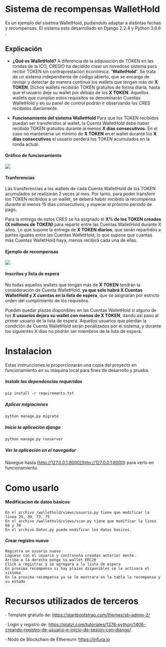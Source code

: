 # Sistema de recompensas WalletHold
Es un ejemplo del sisetma WalletHold, pudiendolo adaptar a distintas fechas y recompensas.
El sistema esta desarrollado en Django 2.2.4 y Python 3.6.6 .


## Explicación

- **¿Qué es WalletHold?**
A diferencia de la adquisición de TOKEN en las rondas de la ICO, CRESIO ha decidido crear un novedoso sistema para recibir TOKEN sin contraprestación económica: “**WalletHold**”. Se trata de un sistema independiente de código abierto, que se encarga de revisar y detectar de manera continua los wallets que tengan más de **X TOKEN**. Dichos wallets recibirán TOKEN gratuitos de forma diaria, hasta que el usuario deje su wallet por debajo de los **X TOKEN**. Aquellos wallets que cumplan estos requisitos se denominarán Cuentas WalletHold y en su panel de control podrán ir observando los CRES recibidos diariamente.


- **Funcionamiento del sistema WalletHold**
Para que los TOKEN recibidos puedan ser transferidos al wallet, la Cuenta WalletHold debe haber recibido TOKEN gratuitos durante al menos **X días consecutivos**. En el caso no mantenerse un mínimo de **X TOKEN** en el wallet durante los **X días consecutivos** el usuario perderá los TOKEN acumulados en la ronda actual.


#### Gráfico de funcionamiento

![](https://cresio.io/wallethold_cresio.jpg)

#### Tranferencias
Las transferencias a los wallets de cada Cuenta WalletHold de los TOKEN acumulados se realizarán 2 veces al mes.
Por tanto, para poder transferir los TOKEN recibidos a un wallet, se deberá haber recibido la recompensa durante al menos 15 días consecutivos, y esperar al próximo periodo de pago. 

Para la entrega de estos CRES se ha asignado el **X% de los TOKEN creados (X millones de TOKEN)** para repartir entre las Cuentas WalletHold durante X años.
Lo que supone la entrega de **X TOKEN diarios**, que serán repartidos a partes iguales entre las Cuentas WalletHold, lo que supone que cuantas más Cuentas WalletHold haya, menos recibirá cada una de ellas.


#### Ejemplo de recompensas
![](https://cresio.io/ejemplo_wallethold.jpg)

#### Inscritos y lista de espera
No todas aquellos wallets que tengan más de **X TOKEN** tendrán la consideración de Cuenta WalletHold, **ya que solo habrá X Cuentas WalletHold y X cuentas en la lista de espera**, que se asignarán por estricto orden del cumplimiento de los requisitos.

Pueden quedar plazas disponibles en las Cuentas WalletHold si alguno de los **X usuarios dejara su wallet con menos de X TOKEN**, dando así paso al primer usuario de la lista de espera. Aquellos usuarios que pierdan la condición de Cuenta WalletHold serán penalizados por el sistema, y durante los siguientes X días no podrán ser miembros de la lista de espera.


# Instalacion
Estas instrucciones le proporcionarán una copia del proyecto en funcionamiento en su máquina local para fines de desarrollo y prueba. 

##### Instale las dependencias requeridas 
`pip install -r requirements.txt`

##### Aplicar migraciones
`python manage.py migrate`

##### Inicie la aplicación django
`python manage.py runserver`

##### Ver la aplicación en el navegador
Navegue hasta [http://127.0.0.1:8000](http://127.0.0.1:8000) para verlo en funcionamiento.

# Como usarlo

#### Modificacion de datos básicos
	En el archivo /wallethold/views/usuario.py tiene que modificar la linea 29, 30, 73, 75
	En el archivo /wallethold/views/scan.py tiene que modificar la linea 68 y 70
	En el archivo Datos.py puede modificar los datos basicos.
	
#### Crear registro nuevo
	Registra un usuario nuevo 
	Loguese con el usuario y contraseña creadas anterior mente.
	Arriba a la derecha ponga su wallet ERC20
	Click a registrar y se agregara a la lista de espera
	En proxima recompensa si hay plazas disponibles se le activara el sistema
	En la proxima recompensa ya se le mostrara en la tabla la recompensa y su estado

# Recursos utilizados de terceros
· Template gratuito de: https://startbootstrap.com/themes/sb-admin-2/

· Login y registro de: https://platzi.com/tutoriales/1378-python/1406-creando-registro-de-usuario-e-inicio-de-sesion-con-django/

· Nodo de Blockchain de Ethereum: https://infura.io

